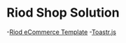# Riod Shop Solution


-[Riod eCommerce Template](https://d-themes.com/html/riode/demo23.html)
-[Toastr.js](https://github.com/CodeSeven/toastr)